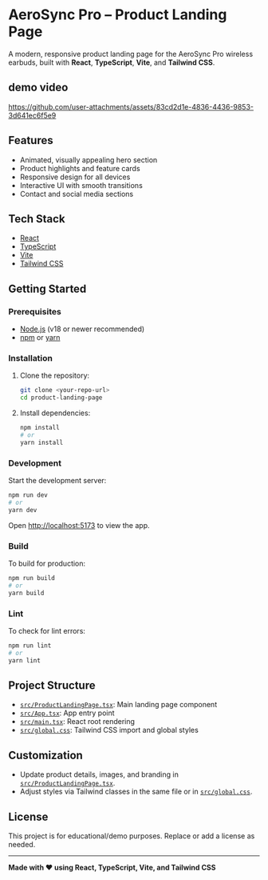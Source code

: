 # AeroSync Pro – Product Landing Page

A modern, responsive product landing page for the AeroSync Pro wireless earbuds, built with **React**, **TypeScript**, **Vite**, and **Tailwind CSS**.

## demo video

https://github.com/user-attachments/assets/83cd2d1e-4836-4436-9853-3d641ec6f5e9


## Features

- Animated, visually appealing hero section
- Product highlights and feature cards
- Responsive design for all devices
- Interactive UI with smooth transitions
- Contact and social media sections

## Tech Stack

- [React](https://react.dev/)
- [TypeScript](https://www.typescriptlang.org/)
- [Vite](https://vitejs.dev/)
- [Tailwind CSS](https://tailwindcss.com/)

## Getting Started

### Prerequisites

- [Node.js](https://nodejs.org/) (v18 or newer recommended)
- [npm](https://www.npmjs.com/) or [yarn](https://yarnpkg.com/)

### Installation

1. Clone the repository:
   ```sh
   git clone <your-repo-url>
   cd product-landing-page
   ```

2. Install dependencies:
   ```sh
   npm install
   # or
   yarn install
   ```

### Development

Start the development server:
```sh
npm run dev
# or
yarn dev
```
Open [http://localhost:5173](http://localhost:5173) to view the app.

### Build

To build for production:
```sh
npm run build
# or
yarn build
```

### Lint

To check for lint errors:
```sh
npm run lint
# or
yarn lint
```

## Project Structure

- [`src/ProductLandingPage.tsx`](src/ProductLandingPage.tsx): Main landing page component
- [`src/App.tsx`](src/App.tsx): App entry point
- [`src/main.tsx`](src/main.tsx): React root rendering
- [`src/global.css`](src/global.css): Tailwind CSS import and global styles

## Customization

- Update product details, images, and branding in [`src/ProductLandingPage.tsx`](src/ProductLandingPage.tsx).
- Adjust styles via Tailwind classes in the same file or in [`src/global.css`](src/global.css).

## License

This project is for educational/demo purposes. Replace or add a license as needed.

---

**Made with ❤️ using React, TypeScript, Vite, and Tailwind CSS**
